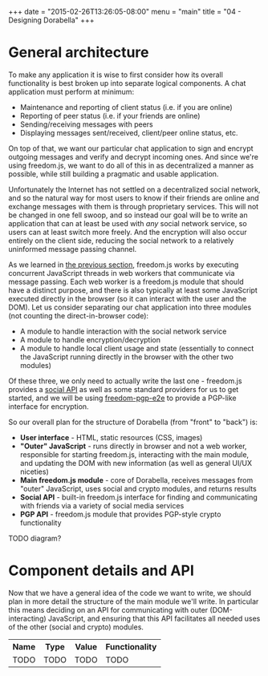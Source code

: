 +++
date = "2015-02-26T13:26:05-08:00"
menu = "main"
title = "04 - Designing Dorabella"
+++

# General architecture
To make any application it is wise to first consider how its overall
functionality is best broken up into separate logical components. A chat
application must perform at minimum:

- Maintenance and reporting of client status (i.e. if you are online)
- Reporting of peer status (i.e. if your friends are online)
- Sending/receiving messages with peers
- Displaying messages sent/received, client/peer online status, etc.

On top of that, we want our particular chat application to sign and encrypt
outgoing messages and verify and decrypt incoming ones. And since we're using
freedom.js, we want to do all of this in as decentralized a manner as possible,
while still building a pragmatic and usable application.

Unfortunately the Internet has not settled on a decentralized social network,
and so the natural way for most users to know if their friends are online and
exchange messages with them is through proprietary services. This will not be
changed in one fell swoop, and so instead our goal will be to write an
application that can at least be used with *any* social network service, so
users can at least switch more freely. And the encryption will also occur
entirely on the client side, reducing the social network to a relatively
uninformed message passing channel.

As we learned in [the previous section](../03howfreedomworks), freedom.js works
by executing concurrent JavaScript threads in web workers that communicate via
message passing. Each web worker is a freedom.js module that should have a
distinct purpose, and there is also typically at least some JavaScript executed
directly in the browser (so it can interact with the user and the DOM). Let us
consider separating our chat application into three modules (not counting the
direct-in-browser code):

- A module to handle interaction with the social network service
- A module to handle encryption/decryption
- A module to handle local client usage and state (essentially to connect the
JavaScript running directly in the browser with the other two modules)

Of these three, we only need to actually write the last one - freedom.js
provides a
[social API](https://github.com/freedomjs/freedom/blob/master/interface/social.json)
as well as some standard providers for us to get started, and we will be using
[freedom-pgp-e2e](https://github.com/freedomjs/freedom-pgp-e2e) to provide
a PGP-like interface for encryption.

So our overall plan for the structure of Dorabella (from "front" to "back") is:

- **User interface** - HTML, static resources (CSS, images)
- **"Outer" JavaScript** - runs directly in browser and not a web worker,
responsible for starting freedom.js, interacting with the main module, and
updating the DOM with new information (as well as general UI/UX niceties)
- **Main freedom.js module** - core of Dorabella, receives messages from
"outer" JavaScript, uses social and crypto modules, and returns results
- **Social API** - built-in freedom.js interface for finding and communicating
with friends via a variety of social media services
- **PGP API** - freedom.js module that provides PGP-style crypto functionality

TODO diagram?

# Component details and API

Now that we have a general idea of the code we want to write, we should plan in
more detail the structure of the main module we'll write. In particular this
means deciding on an API for communicating with outer (DOM-interacting)
JavaScript, and ensuring that this API facilitates all needed uses of the other
(social and crypto) modules.

<table>
  <tr>
    <th>Name</th>
    <th>Type</th>
    <th>Value</th>
    <th>Functionality</th>
  </tr>
  <tr>
    <td>TODO</td>
    <td>TODO</td>
    <td>TODO</td>
    <td>TODO</td>
  </tr>
</table>